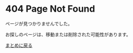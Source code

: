 # 404 Page Not Found

ページが見つかりませんでした。

お探しのページは、移動または削除された可能性があります。

[まとめに戻る](https://yasutakeyohei.com/books/dyslexia/)
